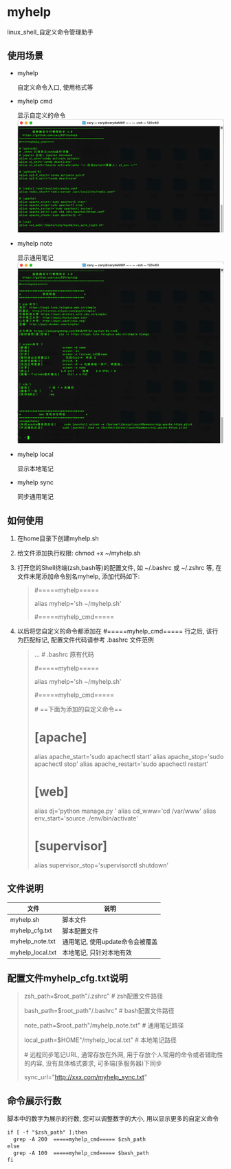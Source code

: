 # myhelp
linux_shell_自定义命令管理助手

## 使用场景
* myhelp

    自定义命令入口, 使用格式等

* myhelp cmd

    显示自定义的命令
    ![cmd.png](image/cmd.png)
* myhelp note

    显示通用笔记
   ![note.png](image/note.png)
* myhelp local

    显示本地笔记
* myhelp sync

    同步通用笔记

## 如何使用

1. 在home目录下创建myhelp.sh
2. 给文件添加执行权限: chmod +x ~/myhelp.sh
3. 打开您的Shell终端(zsh,bash等)的配置文件, 如 ~/.bashrc 或 ~/.zshrc 等, 在文件末尾添加命令别名myhelp, 添加代码如下:

   > \#=====myhelp=====
   >
   > alias myhelp='sh ~/myhelp.sh'
   >
   > \#=====myhelp_cmd=====
   >

4. 以后将您自定义的命令都添加在 #=====myhelp_cmd===== 行之后, 该行为匹配标记, 配置文件代码请参考 .bashrc 文件范例

    > ...     \# .bashrc 原有代码
    >
    >#=====myhelp=====
    >
    >alias myhelp='sh ~/myhelp.sh'
    >
    >#=====myhelp_cmd=====
    >
    > \# ==下面为添加的自定义命令==
    >
    ># [apache]
    >alias apache_start='sudo apachectl start'
    >alias apache_stop='sudo apachectl stop'
    >alias apache_restart='sudo apachectl restart'
    >
    ># [web]
    >alias dj='python manage.py '
    >alias cd_www='cd /var/www'
    >alias env_start='source ./env/bin/activate'
    >
    ># [supervisor]
    >alias supervisor_stop='supervisorctl shutdown'



## 文件说明

|文件|说明|
|  ----  | ----  |
|myhelp.sh|脚本文件|
|myhelp_cfg.txt|脚本配置文件|
|myhelp_note.txt|通用笔记, 使用update命令会被覆盖|
|myhelp_local.txt|本地笔记, 只针对本地有效 |


## 配置文件myhelp_cfg.txt说明

> zsh_path=$root_path"/.zshrc"   \# zsh配置文件路径
>
>bash_path=$root_path"/.bashrc"  \# bash配置文件路径
>
>note_path=$root_path"/myhelp_note.txt"   # 通用笔记路径
>
>local_path=$HOME"/myhelp_local.txt"   # 本地笔记路径
>
> \# 远程同步笔记URL, 通常存放在外网, 用于存放个人常用的命令或者辅助性的内容, 没有具体格式要求, 可多端(多服务器)下同步
>
>sync_url="http://xxx.com/myhelp_sync.txt"
>

## 命令展示行数

脚本中的数字为展示的行数, 您可以调整数字的大小, 用以显示更多的自定义命令


    if [ -f "$zsh_path" ];then
      grep -A 200  =====myhelp_cmd===== $zsh_path
    else
      grep -A 100  =====myhelp_cmd===== $bash_path
    fi